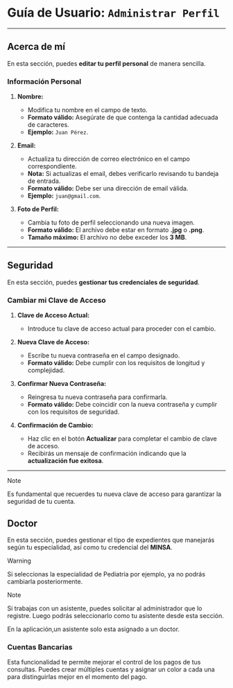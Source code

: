 # Guía de Usuario: `Administrar Perfil`

---

## **Acerca de mí**

En esta sección, puedes **editar tu perfil personal** de manera sencilla.

### **Información Personal**

1. **Nombre:**

   - Modifica tu nombre en el campo de texto.
   - **Formato válido:** Asegúrate de que contenga la cantidad adecuada de caracteres.
   - **Ejemplo:** `Juan Pérez`.

2. **Email:**

   - Actualiza tu dirección de correo electrónico en el campo correspondiente.
   - **Nota:** Si actualizas el email, debes verificarlo revisando tu bandeja de entrada.
   - **Formato válido:** Debe ser una dirección de email válida.
   - **Ejemplo:** `juan@gmail.com`.

3. **Foto de Perfil:**

   - Cambia tu foto de perfil seleccionando una nueva imagen.
   - **Formato válido:** El archivo debe estar en formato **.jpg** o **.png**.
   - **Tamaño máximo:** El archivo no debe exceder los **3 MB**.

---

## **Seguridad**

En esta sección, puedes **gestionar tus credenciales de seguridad**.

### **Cambiar mi Clave de Acceso**

1. **Clave de Acceso Actual:**

   - Introduce tu clave de acceso actual para proceder con el cambio.

2. **Nueva Clave de Acceso:**

   - Escribe tu nueva contraseña en el campo designado.
   - **Formato válido:** Debe cumplir con los requisitos de longitud y complejidad.

3. **Confirmar Nueva Contraseña:**

   - Reingresa tu nueva contraseña para confirmarla.
   - **Formato válido:** Debe coincidir con la nueva contraseña y cumplir con los requisitos de seguridad.

4. **Confirmación de Cambio:**

   - Haz clic en el botón **Actualizar** para completar el cambio de clave de acceso.
   - Recibirás un mensaje de confirmación indicando que la **actualización fue exitosa**.

---

> [!NOTE]
> Es fundamental que recuerdes tu nueva clave de acceso para garantizar la seguridad de tu cuenta.

## **Doctor**

En esta sección, puedes gestionar el tipo de expedientes que manejarás según tu especialidad, así como tu credencial del **MINSA**.

> [!WARNING]
> Si seleccionas la especialidad de Pediatría por ejemplo, ya no podrás cambiarla posteriormente.

> [!NOTE]
> Si trabajas con un asistente, puedes solicitar al administrador que lo registre. Luego podrás seleccionarlo como tu asistente desde esta sección.

En la aplicación,un asistente solo esta asignado a un doctor.

### **Cuentas Bancarias**

Esta funcionalidad te permite mejorar el control de los pagos de tus consultas. Puedes crear múltiples cuentas y asignar un color a cada una para distinguirlas mejor en el momento del pago.
